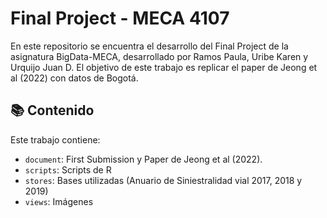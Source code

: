 # Final Project - MECA 4107

En este repositorio se encuentra el desarrollo del Final Project de la asignatura BigData-MECA, desarrollado por Ramos Paula, Uribe Karen y Urquijo Juan D. El objetivo de este trabajo es replicar el paper de Jeong et al (2022) con datos de Bogotá. 
 
##  :books: Contenido

Este trabajo contiene:

- `document`: First Submission y Paper de Jeong et al (2022).
- `scripts`: Scripts de R
- `stores`: Bases utilizadas (Anuario de Siniestralidad vial 2017, 2018 y 2019)
- `views`: Imágenes
